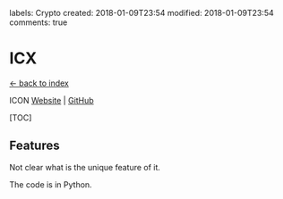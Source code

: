 labels: Crypto
created: 2018-01-09T23:54
modified: 2018-01-09T23:54
comments: true

# ICX

[← back to index](./index)

ICON [Website](https://www.icon.foundation/en/) | [GitHub](https://github.com/theloopkr/loopchain)

[TOC]

## Features

Not clear what is the unique feature of it.

The code is in Python.
